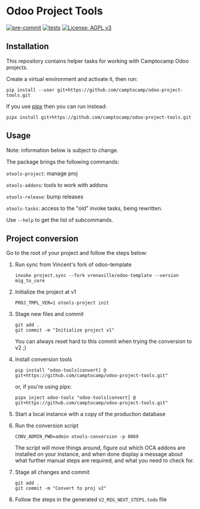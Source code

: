 # Odoo Project Tools

[![pre-commit](https://github.com/camptocamp/odoo-project-tools/actions/workflows/pre-commit.yml/badge.svg)](https://github.com/camptocamp/odoo-project-tools/actions/workflows/pre-commit.yml)
[![tests](https://github.com/camptocamp/odoo-project-tools/actions/workflows/test.yml/badge.svg)](https://github.com/camptocamp/odoo-project-tools/actions/workflows/test.yml)
[![License: AGPL v3](https://img.shields.io/badge/License-AGPL%20v3-blue.svg)](https://www.gnu.org/licenses/agpl-3.0)


## Installation
This repository contains helper tasks for working with Camptocamp Odoo projects.

Create a virtual environment and activate it, then run:

```
pip install --user git+https://github.com/camptocamp/odoo-project-tools.git
```

If you use  [pipx](https://pypa.github.io/pipx/) then you can run instead:

```
pipx install git+https://github.com/camptocamp/odoo-project-tools.git
```

## Usage

Note: information below is subject to change.


The package brings the following commands:


`otools-project`: manage proj

`otools-addons`: tools to work with addons

`otools-release`: bump releases

`otools-tasks`: access to the "old" invoke tasks, being rewritten. 


Use `--help` to get the list of subcommands.

## Project conversion

Go to the root of your project and follow the steps below:

1. Run sync from Vincent's fork of odoo-template

    ```
    invoke project.sync --fork vrenaville/odoo-template --version mig_to_core
    ```

2. Initialize the project at v1

    ```
    PROJ_TMPL_VER=1 otools-project init
    ```

3. Stage new files and commit

    ```
    git add .
    git commit -m "Initialize project v1"
    ```

    You can always reset hard to this commit when trying the conversion to v2 ;)

4. Install conversion tools

    ```
    pip install "odoo-tools[convert] @ git+https://github.com/camptocamp/odoo-project-tools.git"
    ```

    or, if you're using pipx:

    ```
    pipx inject odoo-tools "odoo-tools[convert] @ git+https://github.com/camptocamp/odoo-project-tools.git"
    ```

5. Start a local instance with a copy of the production database

6. Run the conversion script

    ```
    CONV_ADMIN_PWD=admin otools-conversion -p 8069
    ```

    The script will move things around, figure out which OCA addons are installed
    on your instance, and when done display a message about what further manual
    steps are required, and what you need to check for.

7. Stage all changes and commit

    ```
    git add .
    git commit -m "Convert to proj v2"
    ```

8. Follow the steps in the generated `V2_MIG_NEXT_STEPS.todo` file
